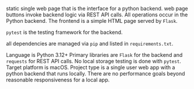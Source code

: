 static single web page that is the interface for a python backend.  web page buttons invoke backend logic via REST API calls.
 All operations occur in the Python backend. The frontend is a simple HTML page served by `Flask`.

`pytest` is the testing framework for the backend.

all dependencies are managed via `pip` and listed in `requirements.txt`.

Language is Python 3.12+
Primary libraries are `Flask` for the backend and `requests` for REST API calls.
No local storage
testing is done with `pytest`.
Target platform is macOS.
Project type is a single user web app with a python backend that runs locally.
There are no performance goals beyond reasonable responsiveness for a local app.
